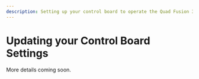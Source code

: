 ```yaml
---
description: Setting up your control board to operate the Quad Fusion 3D Print Head
---
```


# Updating your Control Board Settings

More details coming soon.

